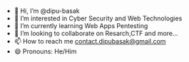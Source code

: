 - 👋 Hi, I’m @dipu-basak
- 👀 I’m interested in Cyber Security and Web Technologies
- 🌱 I’m currently learning Web Apps Pentesting
- 💞️ I’m looking to collaborate on Resarch,CTF and more...
- 📫 How to reach me contact.dipubasak@gmail.com
- 😄 Pronouns: He/Him


<!---
dipu-basak/dipu-basak is a ✨ special ✨ repository because its `README.md` (this file) appears on your GitHub profile.
You can click the Preview link to take a look at your changes.
--->
